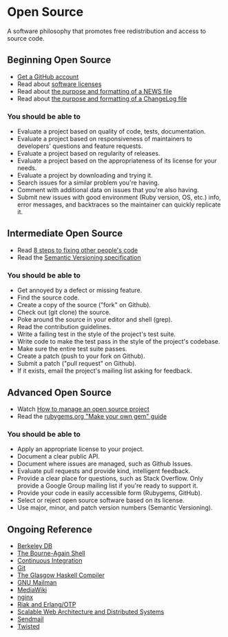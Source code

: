 # Open Source

A software philosophy that promotes free redistribution and access to source code.

## Beginning Open Source

* [Get a GitHub account](http://github.com)
* Read about [software licenses](http://playbook.thoughtbot.com/#licenses)
* Read about [the purpose and formatting of a NEWS file](http://www.gnu.org/prep/standards/html_node/NEWS-File.html#NEWS-File)
* Read about [the purpose and formatting of a ChangeLog file](http://www.gnu.org/prep/standards/html_node/Change-Logs.html#Change-Logs)

### You should be able to

* Evaluate a project based on quality of code, tests, documentation.
* Evaluate a project based on responsiveness of maintainers to developers' questions and feature requests.
* Evaluate a project based on regularity of releases.
* Evaluate a project based on the appropriateness of its license for your needs.
* Evaluate a project by downloading and trying it.
* Search issues for a similar problem you're having.
* Comment with additional data on issues that you're also having.
* Submit new issues with good environment (Ruby version, OS, etc.) info, error messages, and backtraces so the maintainer can quickly replicate it.

## Intermediate Open Source

* Read [8 steps to fixing other people's code](http://rdd.me/tsf7khhg)
* Read the [Semantic Versioning specification](http://semver.org)

### You should be able to

* Get annoyed by a defect or missing feature.
* Find the source code.
* Create a copy of the source ("fork" on Github).
* Check out (git clone) the source.
* Poke around the source in your editor and shell (grep).
* Read the contribution guidelines.
* Write a failing test in the style of the project's test suite.
* Write code to make the test pass in the style of the project's codebase.
* Make sure the entire test suite passes.
* Create a patch (push to your fork on Github).
* Submit a patch ("pull request" on Github).
* If it exists, email the project's mailing list asking for feedback.

## Advanced Open Source

* Watch [How to manage an open source project](http://vimeo.com/45214727)
* Read the [rubygems.org "Make your own gem" guide](http://guides.rubygems.org/make-your-own-gem/)

### You should be able to

* Apply an appropriate license to your project.
* Document a clear public API.
* Document where issues are managed, such as Github Issues.
* Evaluate pull requests and provide kind, intelligent feedback.
* Provide a clear place for questions, such as Stack Overflow. Only provide a Google Group mailing list if you're ready to support it.
* Provide your code in easily accessible form (Rubygems, GitHub).
* Select or reject open source software based on its license.
* Use major, minor, and patch version numbers (Semantic Versioning).

## Ongoing Reference

* [Berkeley DB](http://www.aosabook.org/en/bdb.html)
* [The Bourne-Again Shell](http://www.aosabook.org/en/bash.html)
* [Continuous Integration](http://www.aosabook.org/en/integration.html)
* [Git](http://www.aosabook.org/en/git.html)
* [The Glasgow Haskell Compiler](http://www.aosabook.org/en/ghc.html)
* [GNU Mailman](http://www.aosabook.org/en/mailman.html)
* [MediaWiki](http://www.aosabook.org/en/mediawiki.html)
* [nginx](http://www.aosabook.org/en/nginx.html)
* [Riak and Erlang/OTP](http://www.aosabook.org/en/riak.html)
* [Scalable Web Architecture and Distributed Systems](http://www.aosabook.org/en/distsys.html)
* [Sendmail](http://www.aosabook.org/en/sendmail.html)
* [Twisted](http://www.aosabook.org/en/twisted.html)

